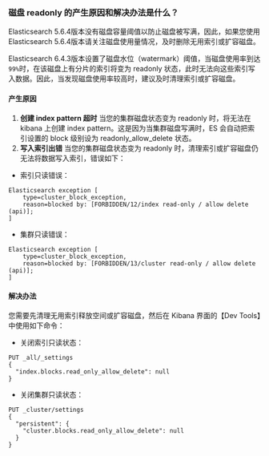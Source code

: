 ### 磁盘 readonly 的产生原因和解决办法是什么？
Elasticsearch 5.6.4版本没有磁盘容量阈值以防止磁盘被写满，因此，如果您使用 Elasticsearch 5.6.4版本请关注磁盘使用量情况，及时删除无用索引或扩容磁盘。

Elasticsearch 6.4.3版本设置了磁盘水位（watermark）阈值，当磁盘使用率到达`99%`时，在该磁盘上有分片的索引将变为 readonly 状态，此时无法向这些索引写入数据。因此，当发现磁盘使用率较高时，建议及时清理索引或扩容磁盘。

#### 产生原因
1. **创建 index pattern 超时**
当您的集群磁盘状态变为 readonly 时，将无法在 kibana 上创建 index pattern。这是因为当集群磁盘写满时，ES 会自动把索引设置的 block 级别设为 readonly_allow_delete 状态。
2. **写入索引出错**
当您的集群磁盘状态变为 readonly 时，清理索引或扩容磁盘仍无法将数据写入索引，错误如下：
 - 索引只读错误：
```
Elasticsearch exception [
    type=cluster_block_exception, 
    reason=blocked by: [FORBIDDEN/12/index read-only / allow delete (api)];
]
```
 - 集群只读错误：
```
Elasticsearch exception [
    type=cluster_block_exception, 
    reason=blocked by: [FORBIDDEN/13/cluster read-only / allow delete (api)];
]
```

#### 解决办法
您需要先清理无用索引释放空间或扩容磁盘，然后在 Kibana 界面的【Dev Tools】中使用如下命令：
- 关闭索引只读状态：
```
PUT _all/_settings
{
  "index.blocks.read_only_allow_delete": null
}
```
- 关闭集群只读状态：
```
PUT _cluster/settings
{
  "persistent": {
    "cluster.blocks.read_only_allow_delete": null
  }
}
```
